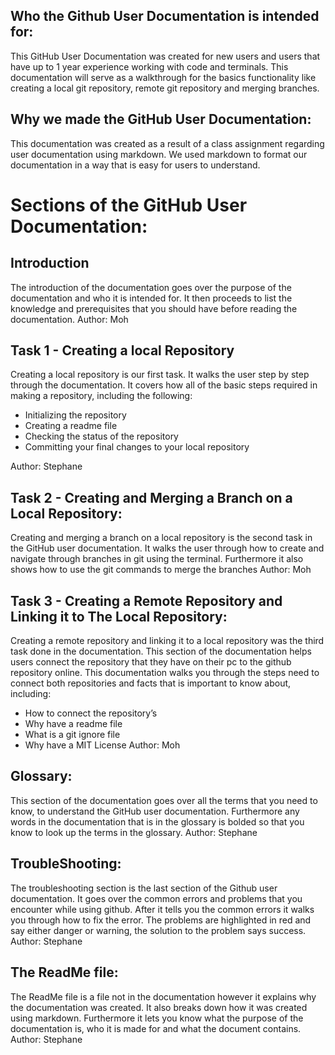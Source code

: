 ## Who the Github User Documentation is intended for:


This GitHub User Documentation was created for new users and users that have up to 1 year experience working with code and terminals. This documentation will serve as a walkthrough for the basics functionality like creating a local git repository, remote git repository and merging branches. 


## Why we made the GitHub User Documentation:


This documentation was created as a result of a class assignment regarding user documentation using markdown. We used markdown to format our documentation in a way that is easy for users to understand.


# Sections of the GitHub User Documentation:


## Introduction
The introduction of the documentation goes over the purpose of the documentation and who it is intended for. It then proceeds to list the knowledge and prerequisites that you should have before reading the documentation.
Author: Moh


## Task 1 - Creating a local Repository


Creating a local repository is our first task. It walks the user step by step through the documentation. It covers how all of the basic steps required in making a repository, including the following:
* Initializing the repository 
* Creating a readme file
* Checking the status of the repository 
* Committing your final changes to your local repository

Author: Stephane

## Task 2 - Creating and Merging a Branch on a Local Repository:


Creating and merging a branch on a local repository is the second task in the GitHub user documentation. It walks the user through how to create and navigate through branches in git using the terminal. Furthermore it also shows how to use the git commands to merge the branches
Author: Moh
## Task 3 - Creating a Remote Repository and Linking it to The Local Repository:

Creating a remote repository and linking it to a local repository was the third task done in the documentation. This section of the documentation helps users connect the repository that they have on their pc to the github repository online. This documentation walks you through the steps need to connect both repositories and facts that is important to know about, including:
* How to connect the repository’s
* Why have a readme file 
* What is a git ignore file 
* Why have a MIT License
Author: Moh


## Glossary:


This section of the documentation goes over all the terms that you need to know, to understand the GitHub user documentation. Furthermore any words in the documentation that is in the glossary is bolded so that you know to look up the terms in the glossary. 
Author: Stephane

## TroubleShooting:


The troubleshooting section is the last section of the Github user documentation. It goes over the common errors and problems that you encounter while using github. After it tells you the common errors it walks you through how to fix the error. The problems are highlighted in red and say either danger or warning, the solution to the problem says success.
Author: Stephane

## The ReadMe file:


The ReadMe file is a file not in the documentation however it explains why the documentation was created. It also breaks down how it was created using markdown. Furthermore it lets you know what the purpose of the documentation is, who it is made for and what the document contains. 
Author: Stephane
